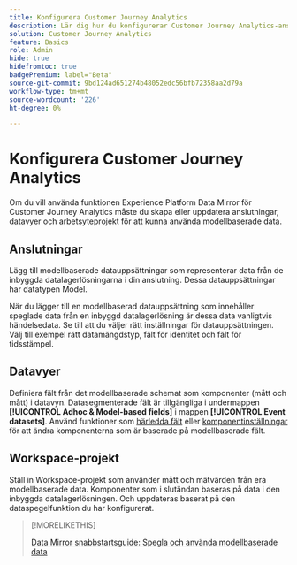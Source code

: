 ```yaml
---
title: Konfigurera Customer Journey Analytics
description: Lär dig hur du konfigurerar Customer Journey Analytics-anslutningar, datavyer och projekt för Experience Platform Data Mirror för Customer Journey Analytics
solution: Customer Journey Analytics
feature: Basics
role: Admin
hide: true
hidefromtoc: true
badgePremium: label="Beta"
source-git-commit: 9bd124ad651274b48052edc56bfb72358aa2d79a
workflow-type: tm+mt
source-wordcount: '226'
ht-degree: 0%

---
```



# Konfigurera Customer Journey Analytics

Om du vill använda funktionen Experience Platform Data Mirror för Customer Journey Analytics måste du skapa eller uppdatera anslutningar, datavyer och arbetsyteprojekt för att kunna använda modellbaserade data.

## Anslutningar

Lägg till modellbaserade datauppsättningar som representerar data från de inbyggda datalagerlösningarna i din anslutning. Dessa datauppsättningar har datatypen Model.

När du lägger till en modellbaserad datauppsättning som innehåller speglade data från en inbyggd datalagerlösning är dessa data vanligtvis händelsedata. Se till att du väljer rätt inställningar för datauppsättningen. Välj till exempel rätt datamängdstyp, fält för identitet och fält för tidsstämpel.


## Datavyer

Definiera fält från det modellbaserade schemat som komponenter (mått och mått) i datavyn. Datasegmenterade fält är tillgängliga i undermappen **[!UICONTROL Adhoc & Model-based fields]** i mappen **[!UICONTROL Event datasets]**. Använd funktioner som [härledda fält](/help/data-views/derived-fields/derived-fields.md) eller [komponentinställningar](/help/data-views/component-settings/overview.md) för att ändra komponenterna som är baserade på modellbaserade fält.


## Workspace-projekt

Ställ in Workspace-projekt som använder mått och mätvärden från era modellbaserade data. Komponenter som i slutändan baseras på data i den inbyggda datalagerlösningen. Och uppdateras baserat på den dataspegelfunktion du har konfigurerat.

>[!MORELIKETHIS]
>
>[Data Mirror snabbstartsguide: Spegla och använda modellbaserade data](data-mirror.md)
>